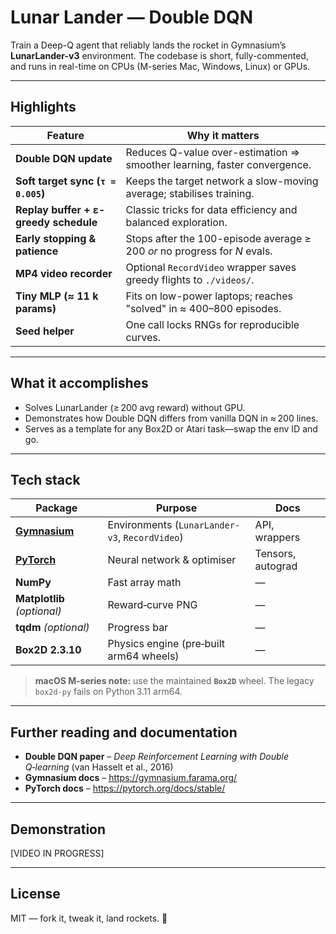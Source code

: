 # Lunar Lander — Double DQN

Train a Deep-Q agent that reliably lands the rocket in Gymnasium’s **LunarLander-v3** environment. The codebase is short, fully-commented, and runs in real-time on CPUs (M-series Mac, Windows, Linux) or GPUs.

---

## Highlights

| Feature                               | Why it matters                                                            |
| ------------------------------------- | ------------------------------------------------------------------------- |
| **Double DQN update**                 | Reduces Q-value over-estimation ⇒ smoother learning, faster convergence.  |
| **Soft target sync (`τ = 0.005`)**    | Keeps the target network a slow-moving average; stabilises training.      |
| **Replay buffer + ε-greedy schedule** | Classic tricks for data efficiency and balanced exploration.              |
| **Early stopping & patience**         | Stops after the 100-episode average ≥ 200 _or_ no progress for _N_ evals. |
| **MP4 video recorder**                | Optional `RecordVideo` wrapper saves greedy flights to `./videos/`.       |
| **Tiny MLP (≈ 11 k params)**          | Fits on low-power laptops; reaches "solved" in ≈ 400–800 episodes.        |
| **Seed helper**                       | One call locks RNGs for reproducible curves.                              |

---

## What it accomplishes

- Solves LunarLander (≥ 200 avg reward) without GPU.
- Demonstrates how Double DQN differs from vanilla DQN in ≈ 200 lines.
- Serves as a template for any Box2D or Atari task—swap the env ID and go.

---

## Tech stack

| Package                                         | Purpose                                        | Docs              |
| ----------------------------------------------- | ---------------------------------------------- | ----------------- |
| **[Gymnasium](https://gymnasium.farama.org/)**  | Environments (`LunarLander-v3`, `RecordVideo`) | API, wrappers     |
| **[PyTorch](https://pytorch.org/docs/stable/)** | Neural network & optimiser                     | Tensors, autograd |
| **NumPy**                                       | Fast array math                                | —                 |
| **Matplotlib** _(optional)_                     | Reward‑curve PNG                               | —                 |
| **tqdm** _(optional)_                           | Progress bar                                   | —                 |
| **Box2D 2.3.10**                                | Physics engine (pre‑built arm64 wheels)        | —                 |

> **macOS M‑series note:** use the maintained **`Box2D`** wheel. The legacy `box2d‑py` fails on Python 3.11 arm64.

---

## Further reading and documentation

- **Double DQN paper** – _Deep Reinforcement Learning with Double Q‑learning_ (van Hasselt et al., 2016)
- **Gymnasium docs** – <https://gymnasium.farama.org/>
- **PyTorch docs** – <https://pytorch.org/docs/stable/>

---

## Demonstration

[VIDEO IN PROGRESS]

---

## License

MIT — fork it, tweak it, land rockets. 🚀
